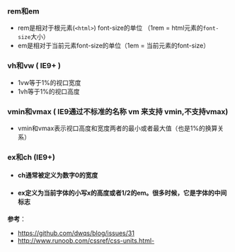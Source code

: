 ### rem和em
- rem是相对于根元素(`<html>`) font-size的单位
（1rem = html元素的`font-size`大小）
- em是相对于当前元素font-size的单位（1em = 当前元素的font-size）

### vh和vw ( IE9+ )
- 1vw等于1%的视口宽度
- 1vh等于1%的视口高度
### vmin和vmax ( IE9通过不标准的名称 vm 来支持 vmin,不支持vmax)
- vmin和vmax表示视口高度和宽度两者的最小或者最大值（也是1%的换算关系）
### ex和ch (IE9+)
- #### ch通常被定义为数字0的宽度
- #### ex定义为当前字体的小写x的高度或者1/2的em。很多时候，它是字体的中间标志

**参考**：  
- https://github.com/dwqs/blog/issues/31  
- http://www.runoob.com/cssref/css-units.html- 